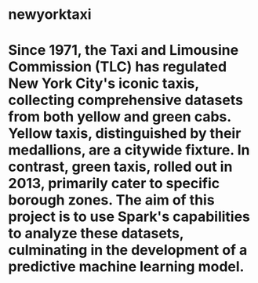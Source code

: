 # newyorktaxi
# Since 1971, the Taxi and Limousine Commission (TLC) has regulated New York City's iconic taxis, collecting comprehensive datasets from both yellow and green cabs. Yellow taxis, distinguished by their medallions, are a citywide fixture. In contrast, green taxis, rolled out in 2013, primarily cater to specific borough zones. The aim of this project is to use Spark's capabilities to analyze these datasets, culminating in the development of a predictive machine learning model.
